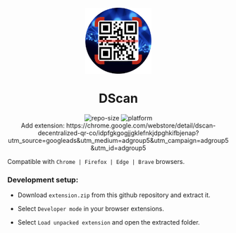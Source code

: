 <p align="center">
    <img align="center" src="/static/assets/logo.png" width="150" height"400"></img>
</p>

<h1 align="center">DScan</h1>

<div align="center">
    <img src="https://img.shields.io/github/repo-size/akhileshthite/dscan" alt="repo-size">
    <img src="https://img.shields.io/badge/Extension-DScan-purple.svg" alt="platform">
</div>

<div align="center">
    Add extension: https://chrome.google.com/webstore/detail/dscan-decentralized-qr-co/idpfgkgogjjgklefnkjdpghkifbjenap?utm_source=googleads&utm_medium=adgroup5&utm_campaign=adgroup5&utm_id=adgroup5
</div>

Compatible with ```Chrome | Firefox | Edge | Brave``` browsers.

### Development setup:

* Download `extension.zip` from this github repository and extract it.

* Select `Developer mode` in your browser extensions.

* Select `Load unpacked extension` and open the extracted folder.
